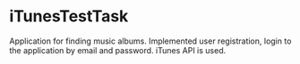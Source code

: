 # iTunesTestTask
Application for finding music albums. Implemented user registration, login to the application by email and password. iTunes API is used.
